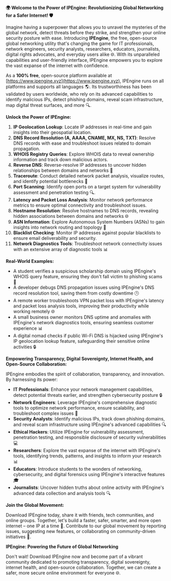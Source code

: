 **🌍 Welcome to the Power of IPEngine: Revolutionizing Global Networking for a Safer Internet! 🛡️**

Imagine having a superpower that allows you to unravel the mysteries of the global network, detect threats before they strike, and strengthen your online security posture with ease. Introducing **IPEngine**, the free, open-source global networking utility that's changing the game for IT professionals, network engineers, security analysts, researchers, educators, journalists, digital rights advocates, and everyday users alike 🌐. With its unparalleled capabilities and user-friendly interface, IPEngine empowers you to explore the vast expanse of the internet with confidence.

As a **100% free**, open-source platform available at [https://www.ipengine.xyz](https://www.ipengine.xyz), IPEngine runs on all platforms and supports all languages 🌎. Its trustworthiness has been validated by users worldwide, who rely on its advanced capabilities to identify malicious IPs, detect phishing domains, reveal scam infrastructure, map digital threat surfaces, and more 🔍.

**Unlock the Power of IPEngine:**

1.  **IP Geolocation Lookup**: Locate IP addresses in real-time and gain insights into their geospatial location.
2.  **DNS Record Resolution (A, AAAA, CNAME, MX, NS, TXT)**: Resolve DNS records with ease and troubleshoot issues related to domain propagation.
3.  **WHOIS Registry Queries**: Explore WHOIS data to reveal ownership information and track down malicious actors.
4.  **Reverse DNS**: Reverse-resolve IP addresses to uncover hidden relationships between domains and networks 📡
5.  **Traceroute**: Conduct detailed network packet analysis, visualize routes, and identify potential bottlenecks 🚀
6.  **Port Scanning**: Identify open ports on a target system for vulnerability assessment and penetration testing 🔍.
7.  **Latency and Packet Loss Analysis**: Monitor network performance metrics to ensure optimal connectivity and troubleshoot issues.
8.  **Hostname Resolution**: Resolve hostnames to DNS records, revealing hidden associations between domains and networks 🌐
9.  **ASN Information**: Explore Autonomous System Numbers (ASNs) to gain insights into network routing and topology 🔎
10. **Blacklist Checking**: Monitor IP addresses against popular blacklists to ensure email deliverability and security.
11. **Network Diagnostics Tools**: Troubleshoot network connectivity issues with an extensive array of diagnostic tools 📊

**Real-World Examples:**

*   A student verifies a suspicious scholarship domain using IPEngine's WHOIS query feature, ensuring they don't fall victim to phishing scams 💸
*   A developer debugs DNS propagation issues using IPEngine's DNS record resolution tool, saving them from costly downtime 🕒
*   A remote worker troubleshoots VPN packet loss with IPEngine's latency and packet loss analysis tools, improving their productivity while working remotely 🌐
*   A small business owner monitors DNS uptime and anomalies with IPEngine's network diagnostics tools, ensuring seamless customer experience 📊
*   A digital nomad checks if public Wi-Fi DNS is hijacked using IPEngine's IP geolocation lookup feature, safeguarding their sensitive online activities 🔒

**Empowering Transparency, Digital Sovereignty, Internet Health, and Open-Source Collaboration:**

IPEngine embodies the spirit of collaboration, transparency, and innovation. By harnessing its power:

*   **IT Professionals**: Enhance your network management capabilities, detect potential threats earlier, and strengthen cybersecurity posture 🔒
*   **Network Engineers**: Leverage IPEngine's comprehensive diagnostic tools to optimize network performance, ensure scalability, and troubleshoot complex issues 🚀
*   **Security Analysts**: Identify malicious IPs, track down phishing domains, and reveal scam infrastructure using IPEngine's advanced capabilities 🔍
*   **Ethical Hackers**: Utilize IPEngine for vulnerability assessment, penetration testing, and responsible disclosure of security vulnerabilities 💻
*   **Researchers**: Explore the vast expanse of the internet with IPEngine's tools, identifying trends, patterns, and insights to inform your research 📊
*   **Educators**: Introduce students to the wonders of networking, cybersecurity, and digital forensics using IPEngine's interactive features 🎓
*   **Journalists**: Uncover hidden truths about online activity with IPEngine's advanced data collection and analysis tools 🔍

**Join the Global Movement:**

Download IPEngine today, share it with friends, tech communities, and online groups. Together, let's build a faster, safer, smarter, and more open internet – one IP at a time 🚀. Contribute to our global movement by reporting issues, suggesting new features, or collaborating on community-driven initiatives 🔑.

**IPEngine: Powering the Future of Global Networking**

Don't wait! Download IPEngine now and become part of a vibrant community dedicated to promoting transparency, digital sovereignty, internet health, and open-source collaboration. Together, we can create a safer, more secure online environment for everyone 🌐.